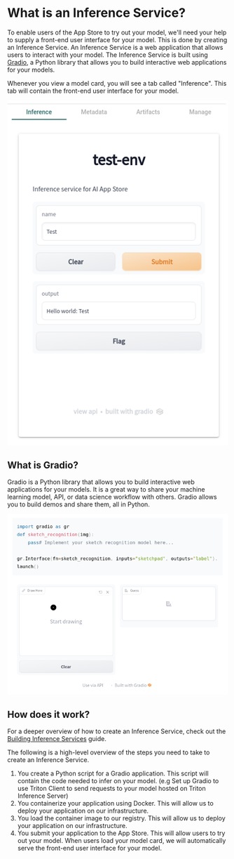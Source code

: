 # What is an Inference Service?
To enable users of the App Store to try out your model, we'll need your help to supply a front-end user interface for your model. This is done by creating an Inference Service. An Inference Service is a web application that allows users to interact with your model. The Inference Service is built using [Gradio](https://gradio.app/), a Python library that allows you to build interactive web applications for your models.

Whenever you view a model card, you will see a tab called "Inference". This tab will contain the front-end user interface for your model.

![](../../_static/inference-services/inference-service-tab.png)

## What is Gradio?
Gradio is a Python library that allows you to build interactive web applications for your models. It is a great way to share your machine learning model, API, or data science workflow with others. Gradio allows you to build demos and share them, all in Python.

![Example Gradio App](../../_static/inference-services/example-gradio-app-with-code.png)

## How does it work?

For a deeper overview of how to create an Inference Service, check out the [Building Inference Services](building-inference-services.md) guide. 

The following is a high-level overview of the steps you need to take to create an Inference Service.


1. You create a Python script for a Gradio application. This script will contain the code needed to infer on your model. (e.g Set up Gradio to use Triton Client to send requests to your model hosted on Triton Inference Server)
2. You containerize your application using Docker. This will allow us to deploy your application on our infrastructure.
3. You load the container image to our registry. This will allow us to deploy your application on our infrastructure.
4. You submit your application to the App Store. This will allow users to try out your model. When users load your model card, we will automatically serve the front-end user interface for your model.
